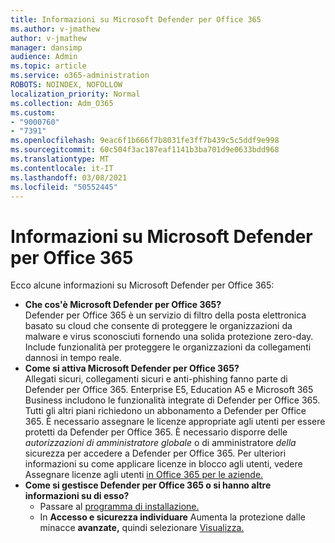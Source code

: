 ```yaml
---
title: Informazioni su Microsoft Defender per Office 365
ms.author: v-jmathew
author: v-jmathew
manager: dansimp
audience: Admin
ms.topic: article
ms.service: o365-administration
ROBOTS: NOINDEX, NOFOLLOW
localization_priority: Normal
ms.collection: Adm_O365
ms.custom:
- "9000760"
- "7391"
ms.openlocfilehash: 9eac6f1b666f7b8031fe3ff7b439c5c5ddf9e998
ms.sourcegitcommit: 60c504f3ac187eaf1141b3ba701d9e0633bdd968
ms.translationtype: MT
ms.contentlocale: it-IT
ms.lasthandoff: 03/08/2021
ms.locfileid: "50552445"
---
```

# <a name="learn-about-microsoft-defender-for-office-365"></a>Informazioni su Microsoft Defender per Office 365

Ecco alcune informazioni su Microsoft Defender per Office 365:

- **Che cos'è Microsoft Defender per Office 365?**  
    Defender per Office 365 è un servizio di filtro della posta elettronica basato su cloud che consente di proteggere le organizzazioni da malware e virus sconosciuti fornendo una solida protezione zero-day. Include funzionalità per proteggere le organizzazioni da collegamenti dannosi in tempo reale.
- **Come si attiva Microsoft Defender per Office 365?**  
    Allegati sicuri, collegamenti sicuri e anti-phishing fanno parte di Defender per Office 365. Enterprise E5, Education A5 e Microsoft 365 Business includono le funzionalità integrate di Defender per Office 365. Tutti gli altri piani richiedono un abbonamento a Defender per Office 365. È necessario assegnare le licenze appropriate agli utenti per essere protetti da Defender per Office 365. È necessario disporre delle *autorizzazioni di amministratore globale* o di amministratore *della* sicurezza per accedere a Defender per Office 365. Per ulteriori informazioni su come applicare licenze in blocco agli utenti, vedere Assegnare licenze agli utenti [in Office 365 per le aziende.](https://go.microsoft.com/fwlink/?linkid=2093435)
- **Come si gestisce Defender per Office 365 o si hanno altre informazioni su di esso?**  
  - Passare al [programma di installazione.](https://go.microsoft.com/fwlink/p/?linkid=2075721)  
  - In **Accesso e sicurezza individuare** Aumenta la protezione dalle minacce **avanzate,** quindi selezionare [Visualizza.](https://go.microsoft.com/fwlink/?linkid=2109302)
